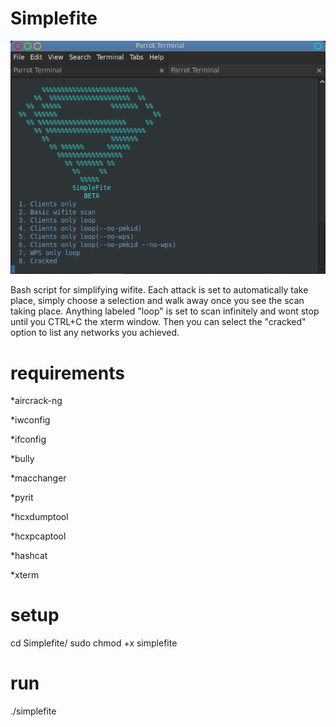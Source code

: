 # Simplefite

![simplefite-menu](https://raw.githubusercontent.com/cy6or9/Simplefite/master/simplefite-menu.png)

Bash script for simplifying wifite. Each attack is set to automatically take place, simply choose a selection and walk away once you see the scan taking place. Anything labeled "loop" is set to scan infinitely and wont stop until you CTRL+C the xterm window. Then you can select the "cracked" option to list any networks you achieved. 

# requirements
 *aircrack-ng
 
 *iwconfig
 
 *ifconfig
 
 *bully
 
 *macchanger
 
 *pyrit
 
 *hcxdumptool
 
 *hcxpcaptool
 
 *hashcat
 
 *xterm
 
# setup
cd Simplefite/
sudo chmod +x simplefite

# run
./simplefite
